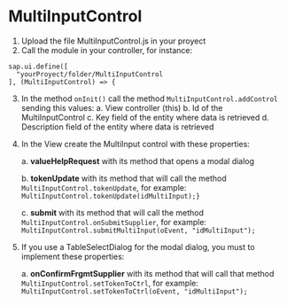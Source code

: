 # MultiInputControl
1. Upload the file MultiInputControl.js in your proyect
2. Call the module in your controller, for instance:
```
sap.ui.define([  
  "yourProyect/folder/MultiInputControl  
], (MultiInputControl) => {  
```  
3. In the method `onInit()` call the method `MultiInputControl.addControl` sending this values:
a. View controller (this)
b. Id of the MultiInputControl
c. Key field of the entity where data is retrieved
d. Description field of the entity where data is retrieved

4. In the View create the MultiInput control with these properties:

   a. **valueHelpRequest** with its method that opens a modal dialog
   
   b. **tokenUpdate** with its method that will call the method `MultiInputControl.tokenUpdate`, for example:
   `MultiInputControl.tokenUpdate(idMultiInput);}`
   
   c. **submit** with its method that will call the method `MultiInputControl.onSubmitSupplier`, for example:
   `MultiInputControl.submitMultiInput(oEvent, "idMultiInput");`
    
5. If you use a TableSelectDialog for the modal dialog, you must to implement these properties:
   
   a. **onConfirmFrgmtSupplier** with its method that will call that method `MultiInputControl.setTokenToCtrl`, for example:
   `MultiInputControl.setTokenToCtrl(oEvent, "idMultiInput");`
